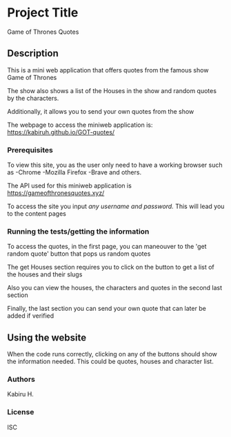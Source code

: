 # Project Title
Game of Thrones Quotes

## Description
This is a mini web application that offers quotes from the famous show Game of Thrones

The show also shows a list of the Houses in the show and random quotes by the characters. 

Additionally, it allows you to send your own quotes from the show

The webpage to access the miniweb application is:
        https://kabiruh.github.io/GOT-quotes/


### Prerequisites

To view this site, you as the user only need to have a working browser such as 
    -Chrome
    -Mozilla Firefox
    -Brave
and others. 

The API used for this miniweb application is https://gameofthronesquotes.xyz/

To access the site you input *any username and password.* This will lead you to the content pages


### Running the tests/getting the information

To access the quotes, in the first page, you can maneouver to the 'get random quote' button that pops us random quotes 

The get Houses section requires you to click on the button to get a list of the houses and their slugs

Also you can view the houses, the characters and quotes in the second last section

Finally, the last section you can send your own quote that can later be added if verified


## Using the website
When the code runs correctly, clicking on any of the buttons should show the information needed. This could be quotes, houses and character list.


### Authors
Kabiru H.

### License
ISC
